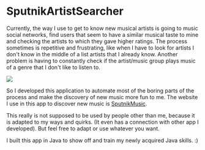 # SputnikArtistSearcher

Currently, the way I use to get to know new musical artists is going to music social networks, find users that seem to have a similar musical taste to mine and checking the artists to which they gave higher ratings. The process sometimes is repetitive and frustrating, like when I have to look for artists I don't know in the middle of a list artists that I already know. Another problem is having to constantly check if the artist/music group plays music of a genre that I don't like to listen to.  

<img src="http://s33.postimg.org/xzt6ymp9r/musicsearcher.png">

So I developed this application to automate most of the boring parts of the process and make the discovery of new music more fun to me. The website I use in this app to discover new music is [SputnikMusic](http://sputnikmusic.com/).

This really is not supposed to be used by people other than me, because it is adapted to my ways and quirks. (It even has a connection with other app I developed). But feel free to adapt or use whatever you want.

I built this app in Java to show off and train my newly acquired Java skills. :) 
